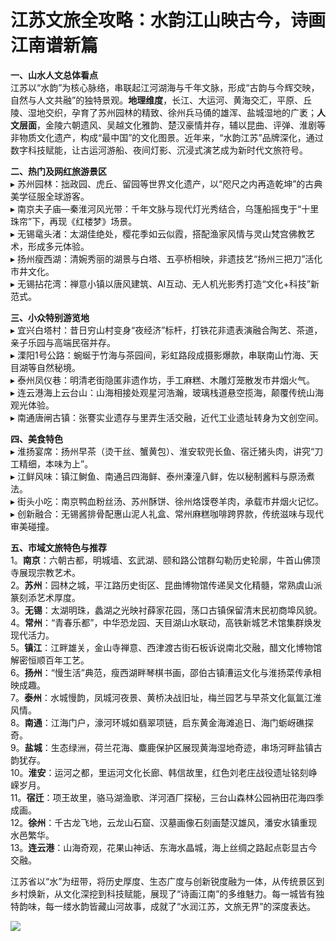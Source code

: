 # 江苏文旅全攻略：水韵江山映古今，诗画江南谱新篇  

**一、山水人文总体看点**  
江苏以“水韵”为核心脉络，串联起江河湖海与千年文脉，形成“古韵与今辉交映，自然与人文共融”的独特景观。**地理维度**，长江、大运河、黄海交汇，平原、丘陵、湿地交织，孕育了苏州园林的精致、徐州兵马俑的雄浑、盐城湿地的广袤；**人文层面**，金陵六朝遗风、吴越文化雅韵、楚汉豪情并存，辅以昆曲、评弹、淮剧等非物质文化遗产，构成“最中国”的文化图景。近年来，“水韵江苏”品牌深化，通过数字科技赋能，让古运河游船、夜间灯影、沉浸式演艺成为新时代文旅符号。  

**二、热门及网红旅游景区**  
▸ 苏州园林：拙政园、虎丘、留园等世界文化遗产，以“咫尺之内再造乾坤”的古典美学征服全球游客。  
▸ 南京夫子庙—秦淮河风光带：千年文脉与现代灯光秀结合，乌篷船摇曳于“十里珠帘”下，再现《红楼梦》场景。  
▸ 无锡鼋头渚：太湖佳绝处，樱花季如云似霞，搭配渔家风情与灵山梵宫佛教艺术，形成多元体验。  
▸ 扬州瘦西湖：清婉秀丽的湖景与白塔、五亭桥相映，非遗技艺“扬州三把刀”活化市井文化。  
▸ 无锡拈花湾：禅意小镇以唐风建筑、AI互动、无人机光影秀打造“文化+科技”新范式。  

**三、小众特别游览地**  
▸ 宜兴白塔村：昔日穷山村变身“夜经济”标杆，打铁花非遗表演融合陶艺、茶道，亲子乐园与高端民宿并存。  
▸ 溧阳1号公路：蜿蜒于竹海与茶园间，彩虹路段成摄影爆款，串联南山竹海、天目湖等自然秘境。  
▸ 泰州凤仪巷：明清老街隐匿非遗作坊，手工麻糕、木雕灯笼散发市井烟火气。  
▸ 连云港海上云台山：山海相接处观星河浩瀚，玻璃栈道悬空揽海，颠覆传统山海观光体验。  
▸ 南通唐闸古镇：张謇实业遗存与里弄生活交融，近代工业遗址转身为文创空间。  

**四、美食特色**  
▸ 淮扬宴席：扬州早茶（烫干丝、蟹黄包）、淮安软兜长鱼、宿迁猪头肉，讲究“刀工精细，本味为上”。  
▸ 江鲜风味：镇江鲥鱼、南通吕四海鲜、泰州溱潼八鲜，佐以秘制酱料与原汤煮法。  
▸ 街头小吃：南京鸭血粉丝汤、苏州酥饼、徐州烙馍卷羊肉，承载市井烟火记忆。  
▸ 创新融合：无锡酱排骨配惠山泥人礼盒、常州麻糕咖啡跨界款，传统滋味与现代审美碰撞。  

**五、市域文旅特色与推荐**  
1。**南京**：六朝古都，明城墙、玄武湖、颐和路公馆群勾勒历史轮廓，牛首山佛顶寺展现宗教艺术。  
2。**苏州**：园林之城，平江路历史街区、昆曲博物馆传递吴文化精髓，常熟虞山派篆刻添艺术厚度。  
3。**无锡**：太湖明珠，蠡湖之光映衬薛家花园，荡口古镇保留清末民初商埠风貌。  
4。**常州**：“青春乐都”，中华恐龙园、天目湖山水联动，高铁新城艺术馆集群焕发现代活力。  
5。**镇江**：江畔雄关，金山寺禅意、西津渡古街石板诉说南北交融，醋文化博物馆解密恒顺百年工艺。  
6。**扬州**：“慢生活”典范，瘦西湖畔琴棋书画，邵伯古镇漕运文化与淮扬菜传承相映成趣。  
7。**泰州**：水城慢韵，凤城河夜景、黄桥决战旧址，梅兰园艺与早茶文化氤氲江淮风情。  
8。**南通**：江海门户，濠河环城如翡翠项链，启东黄金海滩追日、海门蛎岈礁探奇。  
9。**盐城**：生态绿洲，荷兰花海、麋鹿保护区展现黄海湿地奇迹，串场河畔盐镇古韵犹存。  
10。**淮安**：运河之都，里运河文化长廊、韩信故里，红色刘老庄战役遗址铭刻峥嵘岁月。  
11。**宿迁**：项王故里，骆马湖渔歌、洋河酒厂探秘，三台山森林公园衲田花海四季成画。  
12。**徐州**：千古龙飞地，云龙山石窟、汉墓画像石刻画楚汉雄风，潘安水镇重现水邑繁华。  
13。**连云港**：山海奇观，花果山神话、东海水晶城，海上丝绸之路起点彰显古今交融。  

江苏省以“水”为纽带，将历史厚度、生态广度与创新锐度融为一体，从传统景区到乡村焕新，从文化深挖到科技赋能，展现了“诗画江南”的多维魅力。每一城皆有独特韵味，每一缕水韵皆藏山河故事，成就了“水润江苏，文旅无界”的深度表达。  

![](http://www.onegreen.net/maps/Upload_maps/201609/2016093006363499.jpg)  
